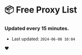 # :package: Free Proxy List
### Updated every 15 minutes.

- Last updated: `2024-06-08 10:04`

:heart:
